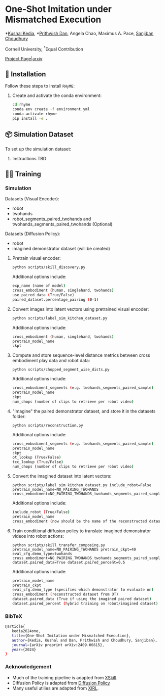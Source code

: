# One-Shot Imitation under Mismatched Execution

*[Kushal Kedia](https://kushal2000.github.io/),  *[Prithwish Dan](https://pdan101.github.io/), Angela Chao, Maximus A. Pace, [Sanjiban Choudhury](https://sanjibanc.github.io/)

<sup></sup>Cornell University, <sup>*</sup>Equal Contribution

[Project Page](https://portal-cornell.github.io/rhyme/)|[arxiv](https://arxiv.org/pdf/2409.06615)


## 🚀 Installation

Follow these steps to install `RHyME`:

1. Create and activate the conda environment:
   ```bash
   cd rhyme
   conda env create -f environment.yml
   conda activate rhyme
   pip install -e . 
   ```

## 📦 Simulation Dataset

To set up the simulation dataset:

1. Instructions TBD

## 🚴‍♂️ Training

### Simulation

Datasets (Visual Encoder):
- robot
- twohands
- robot_segments_paired_twohands and twohands_segments_paired_twohands (Optional)

Datasets (Diffusion Policy):
- robot
- imagined demonstrator dataset (will be created)


1. Pretrain visual encoder:
   ```bash
   python scripts/skill_discovery.py
   ```
   Additional options include:
   ```bash
   exp_name (name of model)
   cross_embodiment (human, singlehand, twohands)
   use_paired_data (True/False)
   paired_dataset.percentage_pairing (0-1)
   ```
2. Convert images into latent vectors using pretrained visual encoder: 
   ```bash
   python scripts/label_sim_kitchen_dataset.py
   ```
   Additional options include:
   ```bash
   cross_embodiment (human, singlehand, twohands)
   pretrain_model_name
   ckpt
   ```
3. Compute and store sequence-level distance metrics between cross embodiment play data and robot data:
   ```
   python scripts/chopped_segment_wise_dists.py
   ``` 
   Additional options include:
   ```bash
   cross_embodiment_segments (e.g. twohands_segments_paired_sample)
   pretrain_model_name
   ckpt 
   num_chops (number of clips to retrieve per robot video)
   ```
4. "Imagine" the paired demonstrator dataset, and store it in the datasets folder:
   ```
   python scripts/reconstruction.py
   ```
   Additional options include:
   ```bash
   cross_embodiment_segments (e.g. twohands_segments_paired_sample)
   pretrain_model_name
   ckpt 
   ot_lookup (True/False)
   tcc_lookup (True/False)
   num_chops (number of clips to retrieve per robot video)
   ```
5. Convert the imagined dataset into latent vectors:
   ```
   python scripts/label_sim_kitchen_dataset.py include_robot=False pretrain_model_name=NO_PAIRING_TWOHANDS cross_embodiment=NO_PAIRING_TWOHANDS_twohands_segments_paired_sample_generated_ot_2_ckpt40
   ```
   Additional options include:
   ```bash
   include_robot (True/False)
   pretrain_model_name
   cross_embodiment (now should be the name of the reconstructed dataset from OT)
   ```
6. Train conditional diffusion policy to translate imagined demonstrator videos into robot actions:
   ```
   python scripts/skill_transfer_composing.py pretrain_model_name=NO_PAIRING_TWOHANDS pretrain_ckpt=40 eval_cfg.demo_type=twohands cross_embodiment=NO_PAIRING_TWOHANDS_twohands_segments_paired_sample_generated_ot_2_ckpt40 dataset.paired_data=True dataset.paired_percent=0.5
   ```
   Additional options include:
   ```bash
   pretrain_model_name
   pretrain_ckpt
   eval_cfg.demo_type (specifies which demonstrator to evaluate on)
   cross_embodiment (reconstructed dataset from OT)
   dataset.paired_data (True if using the imagined paired dataset)
   dataset.paired_percent (hybrid training on robot/imagined dataset)
   ```

### BibTeX
   ```bash
   @article{
      kedia2024one,
      title={One-Shot Imitation under Mismatched Execution},
      author={Kedia, Kushal and Dan, Prithwish and Choudhury, Sanjiban},
      journal={arXiv preprint arXiv:2409.06615},
      year={2024}
   }
   ``` 

### Acknowledgement
* Much of the training pipeline is adapted from [XSkill](https://xskill.cs.columbia.edu/).
* Diffusion Policy is adapted from [Diffusion Policy](https://github.com/real-stanford/diffusion_policy)
* Many useful utilies are adapted from [XIRL](https://x-irl.github.io/).
